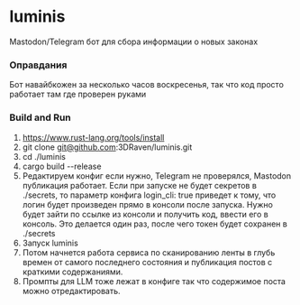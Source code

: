 # luminis
Mastodon/Telegram бот для сбора информации о новых законах

### Оправдания

Бот навайбкожен за несколько часов воскресенья, так что код просто работает там где проверен руками

### Build and Run


1. https://www.rust-lang.org/tools/install
2. git clone git@github.com:3DRaven/luminis.git
2. cd ./luminis
3. cargo build --release
4. Редактируем конфиг если нужно, Telegram не проверялся, Mastodon публикация работает. Если при запуске не будет секретов в ./secrets, то параметр конфига login_cli: true приведет к тому, что логин будет произведен прямо в консоли после запуска. Нужно будет зайти по ссылке из консоли и получить код, ввести
его в консоль. Это делается один раз, после чего токен будет сохранен в ./secrets
5. Запуск luminis
6. Потом начнется работа сервиса по сканированию ленты в глубь времен от самого последнего состояния и публикация постов с краткими содержаниями.
6. Промпты для LLM тоже лежат в конфиге так что содержимое поста можно отредактировать.

